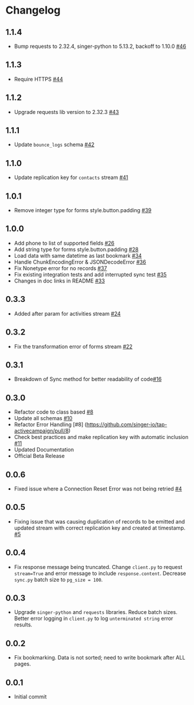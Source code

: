 # Changelog

## 1.1.4
  * Bump requests to 2.32.4, singer-python to 5.13.2, backoff to 1.10.0 [#46](https://github.com/singer-io/tap-activecampaign/pull/46)

## 1.1.3
  * Require HTTPS [#44](https://github.com/singer-io/tap-activecampaign/pull/44)

## 1.1.2
  * Upgrade requests lib version to 2.32.3 [#43](https://github.com/singer-io/tap-activecampaign/pull/43)

## 1.1.1
  * Update `bounce_logs` schema [#42](https://github.com/singer-io/tap-activecampaign/pull/42)

## 1.1.0
  * Update replication key for `contacts` stream [#41](https://github.com/singer-io/tap-activecampaign/pull/41)

## 1.0.1
  * Remove integer type for forms style.button.padding [#39](https://github.com/singer-io/tap-activecampaign/pull/39)

## 1.0.0
  * Add phone to list of supported fields [#26](https://github.com/singer-io/tap-activecampaign/pull/26)
  * Add string type for forms style.button.padding [#28](https://github.com/singer-io/tap-activecampaign/pull/28)
  * Load data with same datetime as last bookmark [#34](https://github.com/singer-io/tap-activecampaign/pull/34)
  * Handle ChunkEncodingError & JSONDecodeError [#36](https://github.com/singer-io/tap-activecampaign/pull/36)
  * Fix Nonetype error for no records [#37](https://github.com/singer-io/tap-activecampaign/pull/37)
  * Fix existing integration tests and add interrupted sync test [#35](https://github.com/singer-io/tap-activecampaign/pull/35)
  * Changes in doc links in README [#33](https://github.com/singer-io/tap-activecampaign/pull/33)

## 0.3.3
  * Added after param for activities stream [#24](https://github.com/singer-io/tap-activecampaign/pull/24)

## 0.3.2
  * Fix the transformation error of forms stream [#22](https://github.com/singer-io/tap-activecampaign/pull/22)

## 0.3.1
  * Breakdown of Sync method for better readability of code[#16](https://github.com/singer-io/tap-activecampaign/pull/16)

## 0.3.0
  * Refactor code to class based [#8](https://github.com/singer-io/tap-activecampaign/pull/8)
  * Update all schemas [#10](https://github.com/singer-io/tap-activecampaign/pull/10)
  * Refactor Error Handling [#8] (https://github.com/singer-io/tap-activecampaign/pull/8)
  * Check best practices and make replication key with automatic inclusion [#11](https://github.com/singer-io/tap-activecampaign/pull/11)
  * Updated Documentation
  * Official Beta Release

## 0.0.6
  * Fixed issue where a Connection Reset Error was not being retried [#4](https://github.com/singer-io/tap-activecampaign/pull/4)

## 0.0.5
  * Fixing issue that was causing duplication of records to be emitted and updated stream with correct replication key and created at timestamp. [#5](https://github.com/singer-io/tap-activecampaign/pull/5)

## 0.0.4
  * Fix response message being truncated. Change `client.py` to request `stream=True` and error message to include `response.content`. Decrease `sync.py` batch size to `pg_size = 100`.

## 0.0.3
  * Upgrade `singer-python` and `requests` libraries. Reduce batch sizes. Better error logging in `client.py` to log `unterminated string` error results.

## 0.0.2
  * Fix bookmarking. Data is not sorted; need to write bookmark after ALL pages.

## 0.0.1
  * Initial commit
